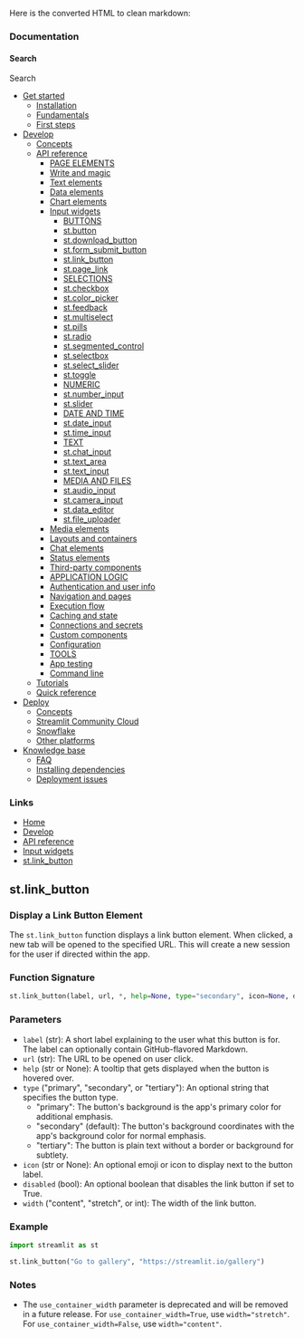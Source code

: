 Here is the converted HTML to clean markdown:
### Documentation
#### Search
Search

* [Get started](/get-started)
	+ [Installation](/get-started/installation)
	+ [Fundamentals](/get-started/fundamentals)
	+ [First steps](/get-started/tutorials)
* [Develop](/develop)
	+ [Concepts](/develop/concepts)
	+ [API reference](/develop/api-reference)
		- [PAGE ELEMENTS](#)
		- [Write and magic](/develop/api-reference/write-magic)
		- [Text elements](/develop/api-reference/text)
		- [Data elements](/develop/api-reference/data)
		- [Chart elements](/develop/api-reference/charts)
		- [Input widgets](/develop/api-reference/widgets)
			- [BUTTONS](#)
			- [st.button](/develop/api-reference/widgets/st.button)
			- [st.download_button](/develop/api-reference/widgets/st.download_button)
			- [st.form_submit_button](/develop/api-reference/execution-flow/st.form_submit_button)
			- [st.link_button](/develop/api-reference/widgets/st.link_button)
			- [st.page_link](/develop/api-reference/widgets/st.page_link)
			- [SELECTIONS](#)
			- [st.checkbox](/develop/api-reference/widgets/st.checkbox)
			- [st.color_picker](/develop/api-reference/widgets/st.color_picker)
			- [st.feedback](/develop/api-reference/widgets/st.feedback)
			- [st.multiselect](/develop/api-reference/widgets/st.multiselect)
			- [st.pills](/develop/api-reference/widgets/st.pills)
			- [st.radio](/develop/api-reference/widgets/st.radio)
			- [st.segmented_control](/develop/api-reference/widgets/st.segmented_control)
			- [st.selectbox](/develop/api-reference/widgets/st.selectbox)
			- [st.select_slider](/develop/api-reference/widgets/st.select_slider)
			- [st.toggle](/develop/api-reference/widgets/st.toggle)
			- [NUMERIC](#)
			- [st.number_input](/develop/api-reference/widgets/st.number_input)
			- [st.slider](/develop/api-reference/widgets/st.slider)
			- [DATE AND TIME](#)
			- [st.date_input](/develop/api-reference/widgets/st.date_input)
			- [st.time_input](/develop/api-reference/widgets/st.time_input)
			- [TEXT](#)
			- [st.chat_input](/develop/api-reference/chat/st.chat_input)
			- [st.text_area](/develop/api-reference/widgets/st.text_area)
			- [st.text_input](/develop/api-reference/widgets/st.text_input)
			- [MEDIA AND FILES](#)
			- [st.audio_input](/develop/api-reference/widgets/st.audio_input)
			- [st.camera_input](/develop/api-reference/widgets/st.camera_input)
			- [st.data_editor](/develop/api-reference/data/st.data_editor)
			- [st.file_uploader](/develop/api-reference/widgets/st.file_uploader)
		- [Media elements](/develop/api-reference/media)
		- [Layouts and containers](/develop/api-reference/layout)
		- [Chat elements](/develop/api-reference/chat)
		- [Status elements](/develop/api-reference/status)
		- [Third-party components](https://streamlit.io/components)
		- [APPLICATION LOGIC](#)
		- [Authentication and user info](/develop/api-reference/user)
		- [Navigation and pages](/develop/api-reference/navigation)
		- [Execution flow](/develop/api-reference/execution-flow)
		- [Caching and state](/develop/api-reference/caching-and-state)
		- [Connections and secrets](/develop/api-reference/connections)
		- [Custom components](/develop/api-reference/custom-components)
		- [Configuration](/develop/api-reference/configuration)
		- [TOOLS](#)
		- [App testing](/develop/api-reference/app-testing)
		- [Command line](/develop/api-reference/cli)
	+ [Tutorials](/develop/tutorials)
	+ [Quick reference](/develop/quick-reference)
* [Deploy](/deploy)
	+ [Concepts](/deploy/concepts)
	+ [Streamlit Community Cloud](/deploy/streamlit-community-cloud)
	+ [Snowflake](/deploy/snowflake)
	+ [Other platforms](/deploy/tutorials)
* [Knowledge base](/knowledge-base)
	+ [FAQ](/knowledge-base/using-streamlit)
	+ [Installing dependencies](/knowledge-base/dependencies)
	+ [Deployment issues](/knowledge-base/deploy)

### Links
* [Home](/)
* [Develop](/develop)
* [API reference](/develop/api-reference)
* [Input widgets](/develop/api-reference/widgets)
* [st.link_button](/develop/api-reference/widgets/st.link_button)

## st.link_button
### Display a Link Button Element

The `st.link_button` function displays a link button element. When clicked, a new tab will be opened to the specified URL. This will create a new session for the user if directed within the app.

### Function Signature
```python
st.link_button(label, url, *, help=None, type="secondary", icon=None, disabled=False, use_container_width=None, width="content")
```
### Parameters

* `label` (str): A short label explaining to the user what this button is for. The label can optionally contain GitHub-flavored Markdown.
* `url` (str): The URL to be opened on user click.
* `help` (str or None): A tooltip that gets displayed when the button is hovered over.
* `type` ("primary", "secondary", or "tertiary"): An optional string that specifies the button type.
	+ "primary": The button's background is the app's primary color for additional emphasis.
	+ "secondary" (default): The button's background coordinates with the app's background color for normal emphasis.
	+ "tertiary": The button is plain text without a border or background for subtlety.
* `icon` (str or None): An optional emoji or icon to display next to the button label.
* `disabled` (bool): An optional boolean that disables the link button if set to True.
* `width` ("content", "stretch", or int): The width of the link button.

### Example
```python
import streamlit as st

st.link_button("Go to gallery", "https://streamlit.io/gallery")
```
### Notes

* The `use_container_width` parameter is deprecated and will be removed in a future release. For `use_container_width=True`, use `width="stretch"`. For `use_container_width=False`, use `width="content"`.